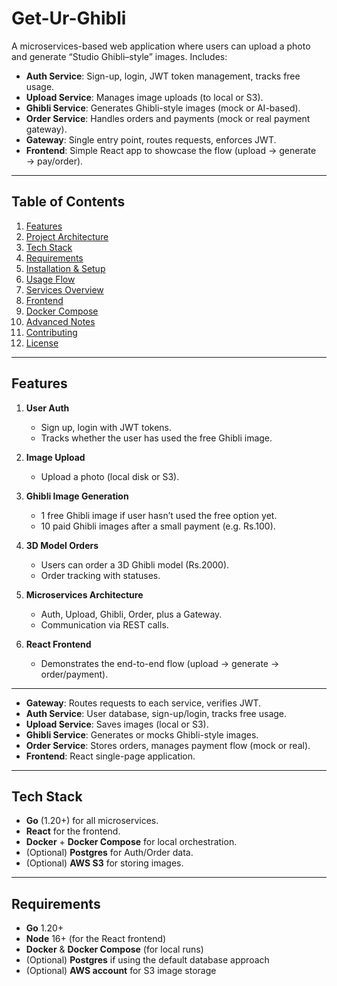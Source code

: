 # Get-Ur-Ghibli

A microservices-based web application where users can upload a photo and generate “Studio Ghibli–style” images. Includes:

- **Auth Service**: Sign-up, login, JWT token management, tracks free usage.  
- **Upload Service**: Manages image uploads (to local or S3).  
- **Ghibli Service**: Generates Ghibli-style images (mock or AI-based).  
- **Order Service**: Handles orders and payments (mock or real payment gateway).  
- **Gateway**: Single entry point, routes requests, enforces JWT.  
- **Frontend**: Simple React app to showcase the flow (upload → generate → pay/order).

---

## Table of Contents
1. [Features](#features)  
2. [Project Architecture](#project-architecture)  
3. [Tech Stack](#tech-stack)  
4. [Requirements](#requirements)  
5. [Installation & Setup](#installation--setup)  
6. [Usage Flow](#usage-flow)  
7. [Services Overview](#services-overview)  
8. [Frontend](#frontend)  
9. [Docker Compose](#docker-compose)  
10. [Advanced Notes](#advanced-notes)  
11. [Contributing](#contributing)  
12. [License](#license)

---

## Features

1. **User Auth**  
   - Sign up, login with JWT tokens.  
   - Tracks whether the user has used the free Ghibli image.  

2. **Image Upload**  
   - Upload a photo (local disk or S3).  

3. **Ghibli Image Generation**  
   - 1 free Ghibli image if user hasn’t used the free option yet.  
   - 10 paid Ghibli images after a small payment (e.g. Rs.100).  

4. **3D Model Orders**  
   - Users can order a 3D Ghibli model (Rs.2000).  
   - Order tracking with statuses.  

5. **Microservices Architecture**  
   - Auth, Upload, Ghibli, Order, plus a Gateway.  
   - Communication via REST calls.  

6. **React Frontend**  
   - Demonstrates the end-to-end flow (upload → generate → order/payment).  

---


- **Gateway**: Routes requests to each service, verifies JWT.  
- **Auth Service**: User database, sign-up/login, tracks free usage.  
- **Upload Service**: Saves images (local or S3).  
- **Ghibli Service**: Generates or mocks Ghibli-style images.  
- **Order Service**: Stores orders, manages payment flow (mock or real).  
- **Frontend**: React single-page application.

---

## Tech Stack

- **Go** (1.20+) for all microservices.  
- **React** for the frontend.  
- **Docker** + **Docker Compose** for local orchestration.  
- (Optional) **Postgres** for Auth/Order data.  
- (Optional) **AWS S3** for storing images.  

---

## Requirements

- **Go** 1.20+  
- **Node** 16+ (for the React frontend)  
- **Docker** & **Docker Compose** (for local runs)  
- (Optional) **Postgres** if using the default database approach  
- (Optional) **AWS account** for S3 image storage  
